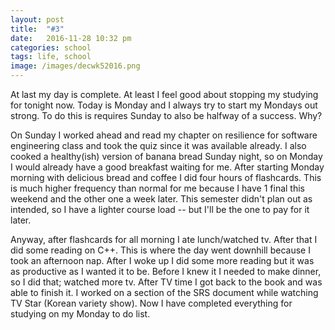 ```yaml
---
layout: post
title:  "#3"
date:   2016-11-28 10:32 pm
categories: school
tags: life, school
image: /images/decwk52016.png
---
```

At last my day is complete. At least I feel good about stopping my studying for tonight now. Today is Monday and I always try to start my Mondays out strong. To do this is requires Sunday to also be halfway of a success. Why?

On Sunday I worked ahead and read my chapter on resilience for software engineering class and took the quiz since it was available already. I also cooked a healthy(ish) version of banana bread Sunday night, so on Monday I would already have a good breakfast waiting for me. After starting Monday morning with delicious bread and coffee I did four hours of flashcards. This is much higher frequency than normal for me because I have 1 final this weekend and the other one a week later. This semester didn't plan out as intended, so I have a lighter course load -- but I'll be the one to pay for it later.

Anyway, after flashcards for all morning I ate lunch/watched tv. After that I did some reading on C++. This is where the day went downhill because I took an afternoon nap. After I woke up I did some more reading but it was as productive as I wanted it to be. Before I knew it I needed to make dinner, so I did that; watched more tv. After TV time I got back to the book and was able to finish it. I worked on a section of the SRS document while watching TV Star (Korean variety show). Now I have completed everything for studying on my Monday to do list. 


[jekyll]:      http://jekyllrb.com
[jekyll-gh]:   https://github.com/jekyll/jekyll
[jekyll-help]: https://github.com/jekyll/jekyll-help
